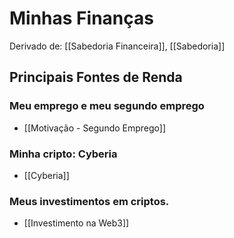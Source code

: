 # Minhas Finanças

Derivado de: [[Sabedoria Financeira]], [[Sabedoria]]

## Principais Fontes de Renda
### Meu emprego e meu segundo emprego
* [[Motivação - Segundo Emprego]]
### Minha cripto: Cyberia
* [[Cyberia]]
### Meus investimentos em criptos.
* [[Investimento na Web3]]